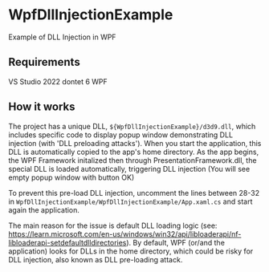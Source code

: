 # WpfDllInjectionExample
Example of DLL Injection in WPF

## Requirements
VS Studio 2022
dontet 6
WPF

## How it works
The project has a unique DLL, ``${WpfDllInjectionExample}/d3d9.dll``, which includes specific code to display popup window demonstrating DLL injection (with 'DLL preloading attacks').
When you start the application, this DLL is automatically copied to the app's home directory. As the app begins, the WPF Framework initalized then through PresentationFramework.dll, the special DLL is loaded automatically, triggering DLL injection (You will see empty popup window with button OK)

To prevent this pre-load DLL injection, uncomment the lines between 28-32 in ``WpfDllInjectionExample/WpfDllInjectionExample/App.xaml.cs`` and start again the application.

The main reason for the issue is default DLL loading logic (see: https://learn.microsoft.com/en-us/windows/win32/api/libloaderapi/nf-libloaderapi-setdefaultdlldirectories). By default, WPF (or/and the application) looks for DLLs in the home directory, which could be risky for DLL injection, also known as DLL pre-loading attack.
